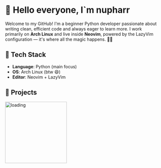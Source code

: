 # 👋 Hello everyone, **I`m nupharr**

Welcome to my GitHub! I'm a beginner Python developer passionate about writing clean, efficient code and always eager to learn more. I work primarily on **Arch Linux** and live inside **Neovim**, powered by the LazyVim configuration — it's where all the magic happens. 🧙‍♂️

## 🧰 Tech Stack

- **Language**: Python (main focus)
- **OS**: Arch Linux (btw 😄)
- **Editor**: Neovim + LazyVim

## 📂 Projects

<img src="https://github.com/nupharr/nupharr/blob/main/assets/bouncing-circles.svg" alt="loading" width="200"/>
